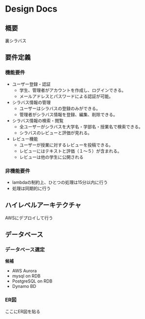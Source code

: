 # Design Docs
## 概要

裏シラバス
## 要件定義
### 機能要件
- ユーザー登録・認証
  - 学生、管理者がアカウントを作成し、ログインできる。
  - メールアドレスとパスワードによる認証が可能。
- シラバス情報の管理
  - ユーザーはシラバスの登録のみができる。
  - 管理者がシラバス情報を登録、編集、削除できる。
- シラバス情報の検索・閲覧
  - 全ユーザーがシラバスを大学名・学部名・授業名で検索できる。
  - シラバスのレビューと評価が見れる。
- レビュー機能
  - ユーザーが授業に対するレビューを投稿できる。
  - レビューにはテキストと評価（１〜５）が含まれる。
  - レビューは他の学生に公開される

### 非機能要件
- lambdaの制約上、ひとつの処理は15分以内に行う
- 処理は同期的に行う

## ハイレベルアーキテクチャ
AWSにデプロイして行う



## データベース
### データベース選定
**候補**
- AWS Aurora
- mysql on RDB
- PostgreSQL on RDB
- Dynamo BD

### ER図
ここにER図を貼る

